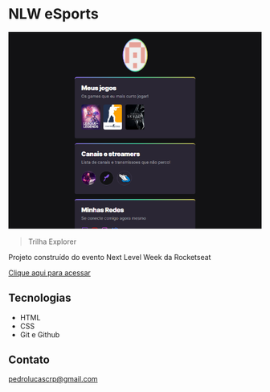 # NLW eSports

![preview](./preview.png)

> Trilha Explorer

Projeto construído do evento Next Level Week da Rocketseat

[Clique aqui para acessar](https://pcrepaldi.github.io/NLW-Explorer/)

## Tecnologias

- HTML
- CSS
- Git e Github

## Contato 

pedrolucascrp@gmail.com
